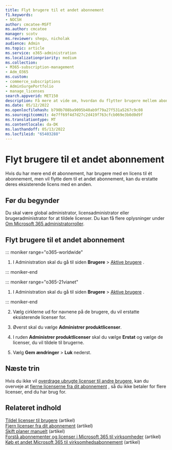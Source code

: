 ```yaml
---
title: Flyt brugere til et andet abonnement
f1.keywords:
- NOCSH
author: cmcatee-MSFT
ms.author: cmcatee
manager: scotv
ms.reviewer: shegu, nicholak
audience: Admin
ms.topic: article
ms.service: o365-administration
ms.localizationpriority: medium
ms.collection:
- M365-subscription-management
- Adm_O365
ms.custom:
- commerce_subscriptions
- AdminSurgePortfolio
- manage_licenses
search.appverid: MET150
description: Få mere at vide om, hvordan du flytter brugere mellem abonnementer.
ms.date: 05/12/2022
ms.openlocfilehash: b790b708ba9095b40ab9f79a27f531a5267c9c08
ms.sourcegitcommit: 4e7ff69f4d7d27c2d419f763cfcb069e3b0d0d9f
ms.translationtype: MT
ms.contentlocale: da-DK
ms.lasthandoff: 05/13/2022
ms.locfileid: "65403288"
---
```

# <a name="move-users-to-a-different-subscription"></a>Flyt brugere til et andet abonnement

Hvis du har mere end ét abonnement, har brugere med en licens til ét abonnement, men vil flytte dem til et andet abonnement, kan du erstatte deres eksisterende licens med en anden.

## <a name="before-you-begin"></a>Før du begynder

Du skal være global administrator, licensadministrator eller brugeradministrator for at tildele licenser. Du kan få flere oplysninger under [Om Microsoft 365 administratorroller](../../admin/add-users/about-admin-roles.md).

## <a name="move-users-to-a-different-subscription"></a>Flyt brugere til et andet abonnement

::: moniker range="o365-worldwide"

1. I Administration skal du gå til siden **Brugere** \> <a href="https://go.microsoft.com/fwlink/p/?linkid=834822" target="_blank">Aktive brugere</a> .

::: moniker-end

::: moniker range="o365-21vianet"

 1. I Administration skal du gå til siden **Brugere** \> <a href="https://go.microsoft.com/fwlink/p/?linkid=850628" target="_blank">Aktive brugere</a> .

::: moniker-end

2. Vælg cirklerne ud for navnene på de brugere, du vil erstatte eksisterende licenser for.

3. Øverst skal du vælge **Administrer produktlicenser**.

4. I ruden **Administrer produktlicenser** skal du vælge **Erstat**  og vælge de licenser, du vil tildele til brugerne.

5. Vælg **Gem ændringer** \> **Luk** nederst.

## <a name="next-steps"></a>Næste trin

Hvis du ikke vil [overdrage ubrugte licenser til andre brugere](../../managed-desktop/get-started/assign-licenses.md), kan du overveje at [fjerne licenserne fra dit abonnement](../../commerce/licenses/buy-licenses.md) , så du ikke betaler for flere licenser, end du har brug for.

## <a name="related-content"></a>Relateret indhold

[Tildel licenser til brugere](../../admin/manage/assign-licenses-to-users.md) (artikel)\
[Fjern licenser fra dit abonnement](../licenses/buy-licenses.md) (artikel)\
[Skift planer manuelt](change-plans-manually.md) (artikel)\
[Forstå abonnementer og licenser i Microsoft 365 til virksomheder](../licenses/subscriptions-and-licenses.md) (artikel)\
[Køb et andet Microsoft 365 til virksomhedsabonnement](../try-or-buy-microsoft-365.md) (artikel)
